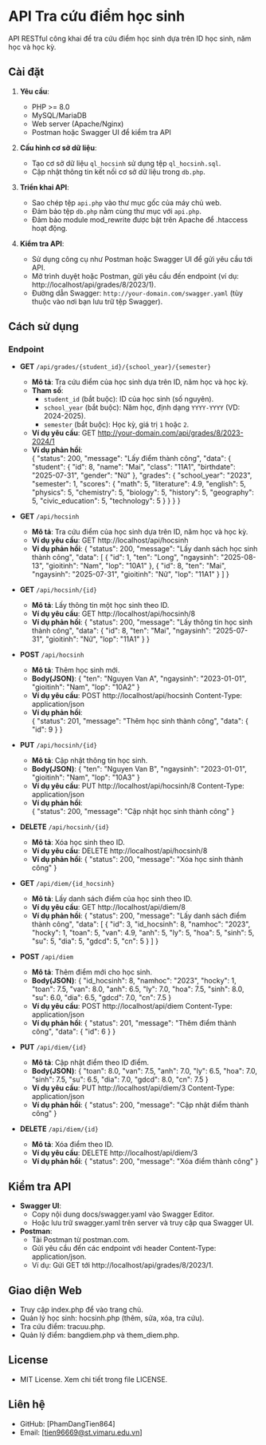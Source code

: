 # API Tra cứu điểm học sinh

API RESTful công khai để tra cứu điểm học sinh dựa trên ID học sinh, năm học và học kỳ.

## Cài đặt

1. **Yêu cầu**:
   - PHP >= 8.0
   - MySQL/MariaDB
   - Web server (Apache/Nginx)
   - Postman hoặc Swagger UI để kiểm tra API

2. **Cấu hình cơ sở dữ liệu**:
   - Tạo cơ sở dữ liệu `ql_hocsinh` sử dụng tệp `ql_hocsinh.sql`.
   - Cập nhật thông tin kết nối cơ sở dữ liệu trong `db.php`.

3. **Triển khai API**:
   - Sao chép tệp `api.php` vào thư mục gốc của máy chủ web.
   - Đảm bảo tệp `db.php` nằm cùng thư mục với `api.php`.
   - Đảm bảo module mod_rewrite được bật trên Apache để .htaccess hoạt động.

4. **Kiểm tra API**:
   - Sử dụng công cụ như Postman hoặc Swagger UI để gửi yêu cầu tới API.
   - Mở trình duyệt hoặc Postman, gửi yêu cầu đến endpoint (ví dụ: http://localhost/api/grades/8/2023/1).
   - Đường dẫn Swagger: `http://your-domain.com/swagger.yaml` (tùy thuộc vào nơi bạn lưu trữ tệp Swagger).

## Cách sử dụng

### Endpoint
- **GET** `/api/grades/{student_id}/{school_year}/{semester}`
  - **Mô tả**: Tra cứu điểm của học sinh dựa trên ID, năm học và học kỳ.
  - **Tham số**:
    - `student_id` (bắt buộc): ID của học sinh (số nguyên).
    - `school_year` (bắt buộc): Năm học, định dạng `YYYY-YYYY` (VD: 2024-2025).
    - `semester` (bắt buộc): Học kỳ, giá trị `1` hoặc `2`.
  - **Ví dụ yêu cầu**:
    GET http://your-domain.com/api/grades/8/2023-2024/1
  - **Ví dụ phản hồi**:  
      {
         "status": 200,
         "message": "Lấy điểm thành công",
         "data": {
            "student": {
               "id": 8,
               "name": "Mai",
               "class": "11A1",
               "birthdate": "2025-07-31",
               "gender": "Nữ"
            },
            "grades": {
               "school_year": "2023",
               "semester": 1,
               "scores": {
               "math": 5,
               "literature": 4.9,
               "english": 5,
               "physics": 5,
               "chemistry": 5,
               "biology": 5,
               "history": 5,
               "geography": 5,
               "civic_education": 5,
               "technology": 5
               }
            }
         }
      }

- **GET** `/api/hocsinh`  
  - **Mô tả**: Tra cứu điểm của học sinh dựa trên ID, năm học và học kỳ. 
  - **Ví dụ yêu cầu**:
      GET http://localhost/api/hocsinh
  - **Ví dụ phản hồi**:
      {
         "status": 200,
         "message": "Lấy danh sách học sinh thành công",
         "data": [
            {
               "id": 1,
               "ten": "Long",
               "ngaysinh": "2025-08-13",
               "gioitinh": "Nam",
               "lop": "10A1"
            },
            {
               "id": 8,
               "ten": "Mai",
               "ngaysinh": "2025-07-31",
               "gioitinh": "Nữ",
               "lop": "11A1"
            }
         ]
      }

- **GET** `/api/hocsinh/{id}` 
  - **Mô tả**: Lấy thông tin một học sinh theo ID.
  - **Ví dụ yêu cầu**:
      GET http://localhost/api/hocsinh/8
  - **Ví dụ phản hồi**:
      {
         "status": 200,
         "message": "Lấy thông tin học sinh thành công",
         "data": {
            "id": 8,
            "ten": "Mai",
            "ngaysinh": "2025-07-31",
            "gioitinh": "Nữ",
            "lop": "11A1"
         }
      }

- **POST** `/api/hocsinh` 
  - **Mô tả**: Thêm học sinh mới.
  - **Body(JSON)**:
      {
         "ten": "Nguyen Van A",
         "ngaysinh": "2023-01-01",
         "gioitinh": "Nam",
         "lop": "10A2"
      }
  - **Ví dụ yêu cầu**:
      POST http://localhost/api/hocsinh
      Content-Type: application/json
  - **Ví dụ phản hồi**:   
      {
         "status": 201,
         "message": "Thêm học sinh thành công",
         "data": {
            "id": 9
         }
      }

- **PUT** `/api/hocsinh/{id}` 
  - **Mô tả**: Cập nhật thông tin học sinh.
  - **Body(JSON)**:
      {
         "ten": "Nguyen Van B",
         "ngaysinh": "2023-01-01",
         "gioitinh": "Nam",
         "lop": "10A3"
      }
  - **Ví dụ yêu cầu**:
      PUT http://localhost/api/hocsinh/8
      Content-Type: application/json
  - **Ví dụ phản hồi**:   
      {
         "status": 200,
         "message": "Cập nhật học sinh thành công"
      }

- **DELETE** `/api/hocsinh/{id}` 
  - **Mô tả**: Xóa học sinh theo ID.
  - **Ví dụ yêu cầu**:
      DELETE http://localhost/api/hocsinh/8
  - **Ví dụ phản hồi**: 
      {
         "status": 200,
         "message": "Xóa học sinh thành công"
      } 

- **GET** `/api/diem/{id_hocsinh}` 
  - **Mô tả**: Lấy danh sách điểm của học sinh theo ID.
  - **Ví dụ yêu cầu**:
      GET http://localhost/api/diem/8
  - **Ví dụ phản hồi**:
      {
         "status": 200,
         "message": "Lấy danh sách điểm thành công",
         "data": [
            {
               "id": 3,
               "id_hocsinh": 8,
               "namhoc": "2023",
               "hocky": 1,
               "toan": 5,
               "van": 4.9,
               "anh": 5,
               "ly": 5,
               "hoa": 5,
               "sinh": 5,
               "su": 5,
               "dia": 5,
               "gdcd": 5,
               "cn": 5
            }
         ]
      } 

- **POST** `/api/diem` 
  - **Mô tả**: Thêm điểm mới cho học sinh.
  - **Body(JSON)**:
      {
         "id_hocsinh": 8,
         "namhoc": "2023",
         "hocky": 1,
         "toan": 7.5,
         "van": 8.0,
         "anh": 6.5,
         "ly": 7.0,
         "hoa": 7.5,
         "sinh": 8.0,
         "su": 6.0,
         "dia": 6.5,
         "gdcd": 7.0,
         "cn": 7.5
      }
  - **Ví dụ yêu cầu**:
      POST http://localhost/api/diem
      Content-Type: application/json
  - **Ví dụ phản hồi**:
      {
         "status": 201,
         "message": "Thêm điểm thành công",
         "data": {
            "id": 6
         }
      } 

- **PUT** `/api/diem/{id}` 
  - **Mô tả**: Cập nhật điểm theo ID điểm.
  - **Body(JSON)**:
      {
         "toan": 8.0,
         "van": 7.5,
         "anh": 7.0,
         "ly": 6.5,
         "hoa": 7.0,
         "sinh": 7.5,
         "su": 6.5,
         "dia": 7.0,
         "gdcd": 8.0,
         "cn": 7.5
      }
  - **Ví dụ yêu cầu**:
      PUT http://localhost/api/diem/3
      Content-Type: application/json
  - **Ví dụ phản hồi**: 
      {
         "status": 200,
         "message": "Cập nhật điểm thành công"
      }

- **DELETE** `/api/diem/{id}` 
  - **Mô tả**: Xóa điểm theo ID.
  - **Ví dụ yêu cầu**:
      DELETE http://localhost/api/diem/3
  - **Ví dụ phản hồi**:
      {
         "status": 200,
         "message": "Xóa điểm thành công"
      } 

 ## Kiểm tra API    
   - **Swagger UI**:
      - Copy nội dung docs/swagger.yaml vào Swagger Editor.
      - Hoặc lưu trữ swagger.yaml trên server và truy cập qua Swagger UI.
   - **Postman**:
      - Tải Postman từ postman.com.
      - Gửi yêu cầu đến các endpoint với header Content-Type: application/json.
      - Ví dụ: Gửi GET tới http://localhost/api/grades/8/2023/1.

 ## Giao diện Web
   - Truy cập index.php để vào trang chủ. 
   - Quản lý học sinh: hocsinh.php (thêm, sửa, xóa, tra cứu).
   - Tra cứu điểm: tracuu.php.
   - Quản lý điểm: bangdiem.php và them_diem.php.

 ## License
   - MIT License. Xem chi tiết trong file LICENSE.

 ## Liên hệ
   - GitHub: [PhamDangTien864]
   - Email: [tien96669@st.vimaru.edu.vn]
            
